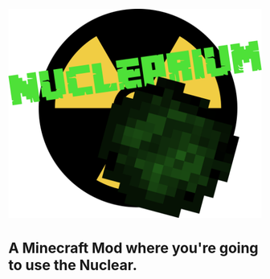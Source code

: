 ![Nuclear](Nuclearium%20Logo.png "BOOM!!")
# A Minecraft Mod where you're going to use the Nuclear.
